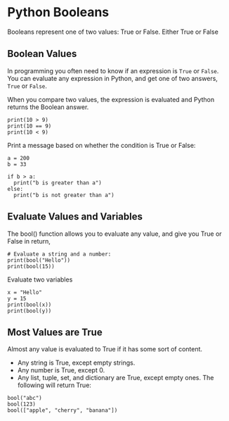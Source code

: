 # Python Booleans
Booleans represent one of two values: True or False. Either True or False

## Boolean Values
In programming you often need to know if an expression is `True` or `False`. You can evaluate any expression in Python, and get one of two answers, `True` or `False`.


When you compare two values, the expression is evaluated and Python returns the Boolean answer.
```
print(10 > 9)
print(10 == 9)
print(10 < 9)
```

Print a message based on whether the condition is True or False:
```
a = 200
b = 33

if b > a:
  print("b is greater than a")
else:
  print("b is not greater than a")
```

## Evaluate Values and Variables
The bool() function allows you to evaluate any value, and give you True or False in return,
```
# Evaluate a string and a number:
print(bool("Hello"))
print(bool(15))
```
Evaluate two variables
```
x = "Hello"
y = 15
print(bool(x))
print(bool(y))
```

## Most Values are True
Almost any value is evaluated to True if it has some sort of content.
- Any string is True, except empty strings.
- Any number is True, except 0.
- Any list, tuple, set, and dictionary are True, except empty ones.
The following will return True:
```
bool("abc")
bool(123)
bool(["apple", "cherry", "banana"])
```
